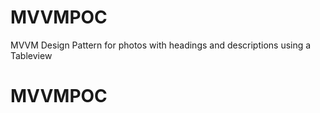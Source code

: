 # MVVMPOC
 MVVM Design Pattern for photos with headings and descriptions using a Tableview
# MVVMPOC
